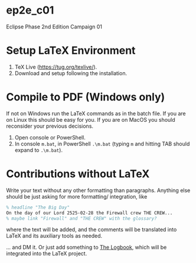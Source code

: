 # ep2e_c01
Eclipse Phase 2nd Edition Campaign 01

# Setup LaTeX Environment

1. TeX Live (https://tug.org/texlive/).
1. Download and setup following the installation.


# Compile to PDF (Windows only)

If not on Windows run the LaTeX commands as in the batch file. If you are on Linux this should be easy for you. If you are on MacOS you should reconsider your previous decisions.

1. Open console or PowerShell.
1. In console `m.bat`, in PowerShell `.\m.bat` (typing `m` and hitting TAB should expand to `.\m.bat`).


# Contributions without LaTeX

Write your text without any other formatting than paragraphs. Anything else should be just asking for more formatting/ integration, like

```latex
% headline "The Big Day"
On the day of our Lord 2525-02-28 the Firewall crew THE CREW...
% maybe link "Firewall" and "THE CREW" with the glossary?
```

where the text will be added, and the comments will be translated into LaTeX and its auxiliary tools as needed.

... and DM it. Or just add something to [The Logbook](https://docs.google.com/document/d/1Bt4DGv5Dx-UilDSzQVBT0CZuOWF7NazVS-jlQy1pTF0/edit?usp=share_link), which will be integrated into the LaTeX project.
